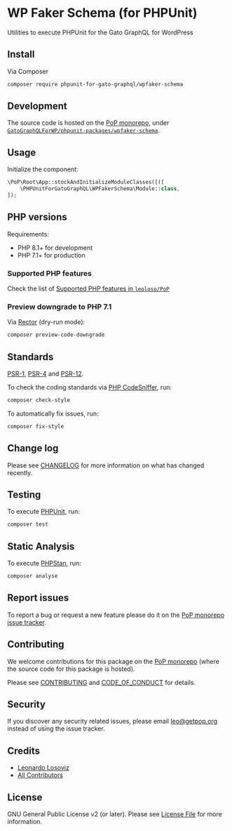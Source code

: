 # WP Faker Schema (for PHPUnit)

<!--
[![Build Status][ico-travis]][link-travis]
[![Quality Score][ico-code-quality]][link-code-quality]
[![Software License][ico-license]](LICENSE.md)
[![Latest Version on Packagist][ico-version]][link-packagist]
[![Coverage Status][ico-scrutinizer]][link-scrutinizer]
[![Total Downloads][ico-downloads]][link-downloads]
-->

Utilities to execute PHPUnit for the Gato GraphQL for WordPress

## Install

Via Composer

``` bash
composer require phpunit-for-gato-graphql/wpfaker-schema
```

## Development

The source code is hosted on the [PoP monorepo](https://github.com/leoloso/PoP), under [`GatoGraphQLForWP/phpunit-packages/wpfaker-schema`](https://github.com/leoloso/PoP/tree/master/layers/GatoGraphQLForWP/phpunit-packages/wpfaker-schema).

## Usage

Initialize the component:

``` php
\PoP\Root\App::stockAndInitializeModuleClasses([([
    \PHPUnitForGatoGraphQL\WPFakerSchema\Module::class,
]);
```

## PHP versions

Requirements:

- PHP 8.1+ for development
- PHP 7.1+ for production

### Supported PHP features

Check the list of [Supported PHP features in `leoloso/PoP`](https://github.com/leoloso/PoP/blob/master/docs/supported-php-features.md)

### Preview downgrade to PHP 7.1

Via [Rector](https://github.com/rectorphp/rector) (dry-run mode):

```bash
composer preview-code-downgrade
```

## Standards

[PSR-1](https://www.php-fig.org/psr/psr-1), [PSR-4](https://www.php-fig.org/psr/psr-4) and [PSR-12](https://www.php-fig.org/psr/psr-12).

To check the coding standards via [PHP CodeSniffer](https://github.com/squizlabs/PHP_CodeSniffer), run:

``` bash
composer check-style
```

To automatically fix issues, run:

``` bash
composer fix-style
```

## Change log

Please see [CHANGELOG](CHANGELOG.md) for more information on what has changed recently.

## Testing

To execute [PHPUnit](https://phpunit.de/), run:

``` bash
composer test
```

## Static Analysis

To execute [PHPStan](https://github.com/phpstan/phpstan), run:

``` bash
composer analyse
```

## Report issues

To report a bug or request a new feature please do it on the [PoP monorepo issue tracker](https://github.com/leoloso/PoP/issues).

## Contributing

We welcome contributions for this package on the [PoP monorepo](https://github.com/leoloso/PoP) (where the source code for this package is hosted).

Please see [CONTRIBUTING](CONTRIBUTING.md) and [CODE_OF_CONDUCT](CODE_OF_CONDUCT.md) for details.

## Security

If you discover any security related issues, please email leo@getpop.org instead of using the issue tracker.

## Credits

- [Leonardo Losoviz][link-author]
- [All Contributors][link-contributors]

## License

GNU General Public License v2 (or later). Please see [License File](LICENSE.md) for more information.

[ico-version]: https://img.shields.io/packagist/v/phpunit-for-gato-graphql/wpfaker-schema.svg?style=flat-square
[ico-license]: https://img.shields.io/badge/license-GPLv2-brightgreen.svg?style=flat-square
[ico-travis]: https://img.shields.io/travis/phpunit-for-gato-graphql/wpfaker-schema/master.svg?style=flat-square
[ico-scrutinizer]: https://img.shields.io/scrutinizer/coverage/g/phpunit-for-gato-graphql/wpfaker-schema.svg?style=flat-square
[ico-code-quality]: https://img.shields.io/scrutinizer/g/phpunit-for-gato-graphql/wpfaker-schema.svg?style=flat-square
[ico-downloads]: https://img.shields.io/packagist/dt/phpunit-for-gato-graphql/wpfaker-schema.svg?style=flat-square

[link-packagist]: https://packagist.org/packages/phpunit-for-gato-graphql/wpfaker-schema
[link-travis]: https://travis-ci.org/phpunit-for-gato-graphql/wpfaker-schema
[link-scrutinizer]: https://scrutinizer-ci.com/g/phpunit-for-gato-graphql/wpfaker-schema/code-structure
[link-code-quality]: https://scrutinizer-ci.com/g/phpunit-for-gato-graphql/wpfaker-schema
[link-downloads]: https://packagist.org/packages/phpunit-for-gato-graphql/wpfaker-schema
[link-author]: https://github.com/leoloso
[link-contributors]: ../../../../../../contributors
